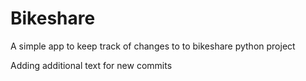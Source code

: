 # Bikeshare

A simple app to keep track of changes to to bikeshare python project

Adding additional text for new commits

